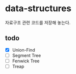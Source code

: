 # data-structures
자료구조 관련 코드를 저장해 놓는다.

## todo
- [x] Union-Find
- [ ] Segment Tree
- [ ] Fenwick Tree
- [ ] Treap
